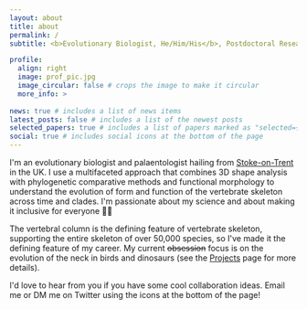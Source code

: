 ```yaml
---
layout: about
title: about
permalink: /
subtitle: <b>Evolutionary Biologist, He/Him/His</b>, Postdoctoral Research Fellow @ <a href="https://rnfelice.github.io/">Felice Lab (UCL)</a>

profile:
  align: right
  image: prof_pic.jpg
  image_circular: false # crops the image to make it circular
  more_info: >
 
news: true # includes a list of news items
latest_posts: false # includes a list of the newest posts
selected_papers: true # includes a list of papers marked as "selected={true}"
social: true # includes social icons at the bottom of the page
---
```

I'm an evolutionary biologist and palaentologist hailing from [Stoke-on-Trent](https://www.youtube.com/watch?v=DOnqBFYSQK0) in the UK. I use a multifaceted approach that combines 3D shape analysis with phylogenetic comparative methods and functional morphology to understand the evolution of form and function of the vertebrate skeleton across time and clades. I'm passionate about my science and about making it inclusive for everyone 🏳️‍🌈

The vertebral column is the defining feature of vertebrate skeleton, supporting the entire skeleton of over 50,000 species, so I've made it the defining feature of my career. My current <s>obsession</s> focus is on the evolution of the neck in birds and dinosaurs (see the [Projects](https://ryndmrk.github.io/projects/) page for more details).

I'd love to hear from you if you have some cool collaboration ideas. Email me or DM me on Twitter using the icons at the bottom of the page! 



